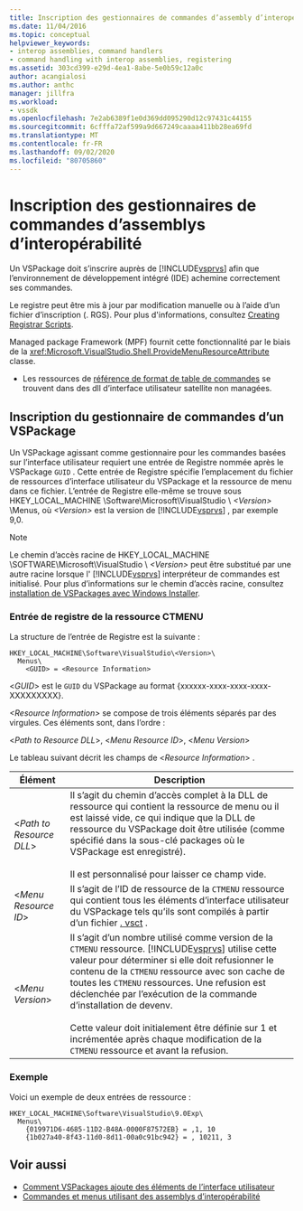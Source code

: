 ```yaml
---
title: Inscription des gestionnaires de commandes d’assembly d’interopérabilité | Microsoft Docs
ms.date: 11/04/2016
ms.topic: conceptual
helpviewer_keywords:
- interop assemblies, command handlers
- command handling with interop assemblies, registering
ms.assetid: 303cd399-e29d-4ea1-8abe-5e0b59c12a0c
author: acangialosi
ms.author: anthc
manager: jillfra
ms.workload:
- vssdk
ms.openlocfilehash: 7e2ab6389f1e0d369dd095290d12c97431c44155
ms.sourcegitcommit: 6cfffa72af599a9d667249caaaa411bb28ea69fd
ms.translationtype: MT
ms.contentlocale: fr-FR
ms.lasthandoff: 09/02/2020
ms.locfileid: "80705860"
---
```

# <a name="registering-interop-assembly-command-handlers"></a>Inscription des gestionnaires de commandes d’assemblys d’interopérabilité
Un VSPackage doit s’inscrire auprès de [!INCLUDE[vsprvs](../../code-quality/includes/vsprvs_md.md)] afin que l’environnement de développement intégré (IDE) achemine correctement ses commandes.

 Le registre peut être mis à jour par modification manuelle ou à l’aide d’un fichier d’inscription (. RGS). Pour plus d'informations, consultez [Creating Registrar Scripts](/cpp/atl/creating-registrar-scripts).

 Managed package Framework (MPF) fournit cette fonctionnalité par le biais de la <xref:Microsoft.VisualStudio.Shell.ProvideMenuResourceAttribute> classe.

- Les ressources de [référence de format de table de commandes](https://msdn.microsoft.com/library/09e9c6ef-9863-48de-9483-d45b7b7c798f) se trouvent dans des dll d’interface utilisateur satellite non managées.

## <a name="command-handler-registration-of-a-vspackage"></a>Inscription du gestionnaire de commandes d’un VSPackage
 Un VSPackage agissant comme gestionnaire pour les commandes basées sur l’interface utilisateur requiert une entrée de Registre nommée après le VSPackage `GUID` . Cette entrée de Registre spécifie l’emplacement du fichier de ressources d’interface utilisateur du VSPackage et la ressource de menu dans ce fichier. L’entrée de Registre elle-même se trouve sous HKEY_LOCAL_MACHINE \Software\Microsoft\VisualStudio \\ *\<Version>* \Menus, où *\<Version>* est la version de [!INCLUDE[vsprvs](../../code-quality/includes/vsprvs_md.md)] , par exemple 9,0.

> [!NOTE]
> Le chemin d’accès racine de HKEY_LOCAL_MACHINE \SOFTWARE\Microsoft\VisualStudio \\ *\<Version>* peut être substitué par une autre racine lorsque l' [!INCLUDE[vsprvs](../../code-quality/includes/vsprvs_md.md)] interpréteur de commandes est initialisé. Pour plus d’informations sur le chemin d’accès racine, consultez [installation de VSPackages avec Windows Installer](../../extensibility/internals/installing-vspackages-with-windows-installer.md).

### <a name="the-ctmenu-resource-registry-entry"></a>Entrée de registre de la ressource CTMENU
 La structure de l’entrée de Registre est la suivante :

```
HKEY_LOCAL_MACHINE\Software\VisualStudio\<Version>\
  Menus\
    <GUID> = <Resource Information>
```

 \<*GUID*> est le `GUID` du VSPackage au format {xxxxxx-xxxx-xxxx-xxxx-XXXXXXXXX}.

 *\<Resource Information>* se compose de trois éléments séparés par des virgules. Ces éléments sont, dans l’ordre :

 \<*Path to Resource DLL*>, \<*Menu Resource ID*>, \<*Menu Version*>

 Le tableau suivant décrit les champs de \<*Resource Information*> .

| Élément | Description |
|---------------------------| - |
| \<*Path to Resource DLL*> | Il s’agit du chemin d’accès complet à la DLL de ressource qui contient la ressource de menu ou il est laissé vide, ce qui indique que la DLL de ressource du VSPackage doit être utilisée (comme spécifié dans la sous-clé packages où le VSPackage est enregistré).<br /><br /> Il est personnalisé pour laisser ce champ vide. |
| \<*Menu Resource ID*> | Il s’agit de l’ID de ressource de la `CTMENU` ressource qui contient tous les éléments d’interface utilisateur du VSPackage tels qu’ils sont compilés à partir d’un fichier [. vsct](../../extensibility/internals/visual-studio-command-table-dot-vsct-files.md) . |
| \<*Menu Version*> | Il s’agit d’un nombre utilisé comme version de la `CTMENU` ressource. [!INCLUDE[vsprvs](../../code-quality/includes/vsprvs_md.md)] utilise cette valeur pour déterminer si elle doit refusionner le contenu de la `CTMENU` ressource avec son cache de toutes les `CTMENU` ressources. Une refusion est déclenchée par l’exécution de la commande d’installation de devenv.<br /><br /> Cette valeur doit initialement être définie sur 1 et incrémentée après chaque modification de la `CTMENU` ressource et avant la refusion. |

### <a name="example"></a>Exemple
 Voici un exemple de deux entrées de ressource :

```
HKEY_LOCAL_MACHINE\Software\VisualStudio\9.0Exp\
  Menus\
    {019971D6-4685-11D2-B48A-0000F87572EB} = ,1, 10
    {1b027a40-8f43-11d0-8d11-00a0c91bc942} = , 10211, 3
```

## <a name="see-also"></a>Voir aussi
- [Comment VSPackages ajoute des éléments de l’interface utilisateur](../../extensibility/internals/how-vspackages-add-user-interface-elements.md)
- [Commandes et menus utilisant des assemblys d’interopérabilité](../../extensibility/internals/commands-and-menus-that-use-interop-assemblies.md)

